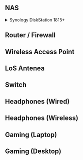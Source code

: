 ## NAS

<details>
<summary>Synology DiskStation 1815+</summary>
  - Synology DS1815+ 
  - upgraded with aftermarket 16GB RAM
  - 8 each Western Digital Red 6TB hard drives
  - RAID 6 (2 redundant drives)
  - 32.7 TB Capacity
</details>

## Router / Firewall

## Wireless Access Point

## LoS Antenea

## Switch

## Headphones (Wired)

## Headphones (Wireless)

## Gaming (Laptop)

## Gaming (Desktop)
